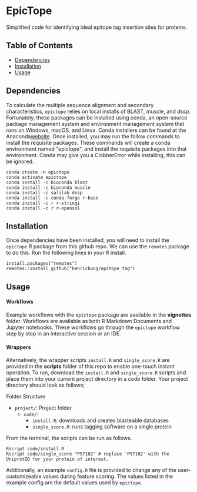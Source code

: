 # EpicTope

Simplified code for identifying ideal epitope tag insertion sites for proteins.

## Table of Contents

- [Dependencies](#dependencies)
- [Installation](#installation)
- [Usage](#usage)

## Dependencies

To calculate the multiple sequence alignment and secondary characteristics, `epictope` relies on local installs of BLAST, muscle, and dssp. Fortunately, these packages can be installed using conda, an open-source package management system and environment management system that runs on Windows, macOS, and Linux. Conda installers can be found at the Anaconda[website](https://www.anaconda.com/). Once installed, you may run the follow commands to install the requisite packages. These commands will create a conda environment named "epictope", and install the requisite packages into that environment. Conda may give you a ClobberError while installing, this can be ignored.

```
conda create -n epictope
conda activate epictope
conda install -c bioconda blast
conda install -c bioconda muscle
conda install -c salilab dssp
conda install -c conda-forge r-base
conda install -c r r-stringi
conda install -c r r-openssl
```
## Installation

Once dependencies have been installed, you will need to install the `epictope` R package from this github repo. We can use the `remotes` package to do this. Run the following lines in your R install.

```
install.packages("remotes")
remotes::install_github("henrichung/epitope_tag")
```
## Usage

#### Workflows
Example workflows with the `epictope` package are available in the **vignettes** folder. Workflows are available as both R Markdown Documents and Jupyter notebooks. These workflows go through the `epictope` workflow step by step in an interactive session or an IDE.

#### Wrappers
Alternatively, the wrapper scripts `install.R` and `single_score.R` are provided in the **scripts** folder of this repo to enable one-touch instant operation.
To run, download the `install.R` and `single_score.R` scripts and place them into your current project directory in a *code* folder. Your project directory should look as follows;

Folder Structure
- `project/`: Project folder
  - `code/`: 
    - `install.R`: downloads and creates blasteable databases
    - `single_score.R`: runs tagging software on a single protein


From the terminal, the scripts can be run as follows.
```
Rscript code/install.R
Rscript code/single_score "P57102" # replace 'P57102' with the UniprotID for your protein of interest.
```

Additionally, an example `config.R` file is provided to change any of the user-customizeable values during feature scoring. The values listed in the example config are the default values used by `epictope`.
